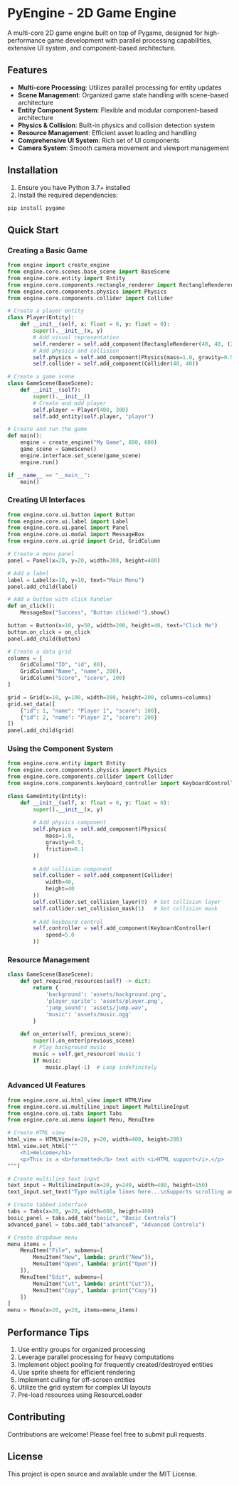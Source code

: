 # PyEngine - 2D Game Engine

A multi-core 2D game engine built on top of Pygame, designed for high-performance game development with parallel processing capabilities, extensive UI system, and component-based architecture.

## Features

- **Multi-core Processing**: Utilizes parallel processing for entity updates
- **Scene Management**: Organized game state handling with scene-based architecture
- **Entity Component System**: Flexible and modular component-based architecture
- **Physics & Collision**: Built-in physics and collision detection system
- **Resource Management**: Efficient asset loading and handling
- **Comprehensive UI System**: Rich set of UI components
- **Camera System**: Smooth camera movement and viewport management

## Installation

1. Ensure you have Python 3.7+ installed
2. Install the required dependencies:
```bash
pip install pygame
```

## Quick Start

### Creating a Basic Game

```python
from engine import create_engine
from engine.core.scenes.base_scene import BaseScene
from engine.core.entity import Entity
from engine.core.components.rectangle_renderer import RectangleRenderer
from engine.core.components.physics import Physics
from engine.core.components.collider import Collider

# Create a player entity
class Player(Entity):
    def __init__(self, x: float = 0, y: float = 0):
        super().__init__(x, y)
        # Add visual representation
        self.renderer = self.add_component(RectangleRenderer(40, 40, (255, 0, 0)))
        # Add physics and collision
        self.physics = self.add_component(Physics(mass=1.0, gravity=0.5))
        self.collider = self.add_component(Collider(40, 40))

# Create a game scene
class GameScene(BaseScene):
    def __init__(self):
        super().__init__()
        # Create and add player
        self.player = Player(400, 300)
        self.add_entity(self.player, "player")

# Create and run the game
def main():
    engine = create_engine("My Game", 800, 600)
    game_scene = GameScene()
    engine.interface.set_scene(game_scene)
    engine.run()

if __name__ == "__main__":
    main()
```

### Creating UI Interfaces

```python
from engine.core.ui.button import Button
from engine.core.ui.label import Label
from engine.core.ui.panel import Panel
from engine.core.ui.modal import MessageBox
from engine.core.ui.grid import Grid, GridColumn

# Create a menu panel
panel = Panel(x=20, y=20, width=300, height=400)

# Add a label
label = Label(x=10, y=10, text="Main Menu")
panel.add_child(label)

# Add a button with click handler
def on_click():
    MessageBox("Success", "Button clicked!").show()

button = Button(x=10, y=50, width=200, height=40, text="Click Me")
button.on_click = on_click
panel.add_child(button)

# Create a data grid
columns = [
    GridColumn("ID", "id", 80),
    GridColumn("Name", "name", 200),
    GridColumn("Score", "score", 100)
]

grid = Grid(x=10, y=100, width=280, height=200, columns=columns)
grid.set_data([
    {"id": 1, "name": "Player 1", "score": 100},
    {"id": 2, "name": "Player 2", "score": 200}
])
panel.add_child(grid)
```

### Using the Component System

```python
from engine.core.entity import Entity
from engine.core.components.physics import Physics
from engine.core.components.collider import Collider
from engine.core.components.keyboard_controller import KeyboardController

class GameEntity(Entity):
    def __init__(self, x: float = 0, y: float = 0):
        super().__init__(x, y)
        
        # Add physics component
        self.physics = self.add_component(Physics(
            mass=1.0,
            gravity=0.5,
            friction=0.1
        ))
        
        # Add collision component
        self.collider = self.add_component(Collider(
            width=40,
            height=40
        ))
        self.collider.set_collision_layer(0)  # Set collision layer
        self.collider.set_collision_mask(1)   # Set collision mask
        
        # Add keyboard control
        self.controller = self.add_component(KeyboardController(
            speed=5.0
        ))
```

### Resource Management

```python
class GameScene(BaseScene):
    def get_required_resources(self) -> dict:
        return {
            'background': 'assets/background.png',
            'player_sprite': 'assets/player.png',
            'jump_sound': 'assets/jump.wav',
            'music': 'assets/music.ogg'
        }
    
    def on_enter(self, previous_scene):
        super().on_enter(previous_scene)
        # Play background music
        music = self.get_resource('music')
        if music:
            music.play(-1)  # Loop indefinitely
```

### Advanced UI Features

```python
from engine.core.ui.html_view import HTMLView
from engine.core.ui.multiline_input import MultilineInput
from engine.core.ui.tabs import Tabs
from engine.core.ui.menu import Menu, MenuItem

# Create HTML view
html_view = HTMLView(x=20, y=20, width=400, height=200)
html_view.set_html("""
    <h1>Welcome</h1>
    <p>This is a <b>formatted</b> text with <i>HTML support</i>.</p>
""")

# Create multiline text input
text_input = MultilineInput(x=20, y=240, width=400, height=150)
text_input.set_text("Type multiple lines here...\nSupports scrolling and selection.")

# Create tabbed interface
tabs = Tabs(x=20, y=20, width=600, height=400)
basic_panel = tabs.add_tab("basic", "Basic Controls")
advanced_panel = tabs.add_tab("advanced", "Advanced Controls")

# Create dropdown menu
menu_items = [
    MenuItem("File", submenu=[
        MenuItem("New", lambda: print("New")),
        MenuItem("Open", lambda: print("Open"))
    ]),
    MenuItem("Edit", submenu=[
        MenuItem("Cut", lambda: print("Cut")),
        MenuItem("Copy", lambda: print("Copy"))
    ])
]
menu = Menu(x=20, y=20, items=menu_items)
```

## Performance Tips

1. Use entity groups for organized processing
2. Leverage parallel processing for heavy computations
3. Implement object pooling for frequently created/destroyed entities
4. Use sprite sheets for efficient rendering
5. Implement culling for off-screen entities
6. Utilize the grid system for complex UI layouts
7. Pre-load resources using ResourceLoader

## Contributing

Contributions are welcome! Please feel free to submit pull requests.

## License

This project is open source and available under the MIT License.
